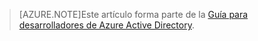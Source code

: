 > [AZURE.NOTE]Este artículo forma parte de la [Guía para desarrolladores de Azure Active Directory](active-directory-developers-guide.md).

<!---HONumber=58-->